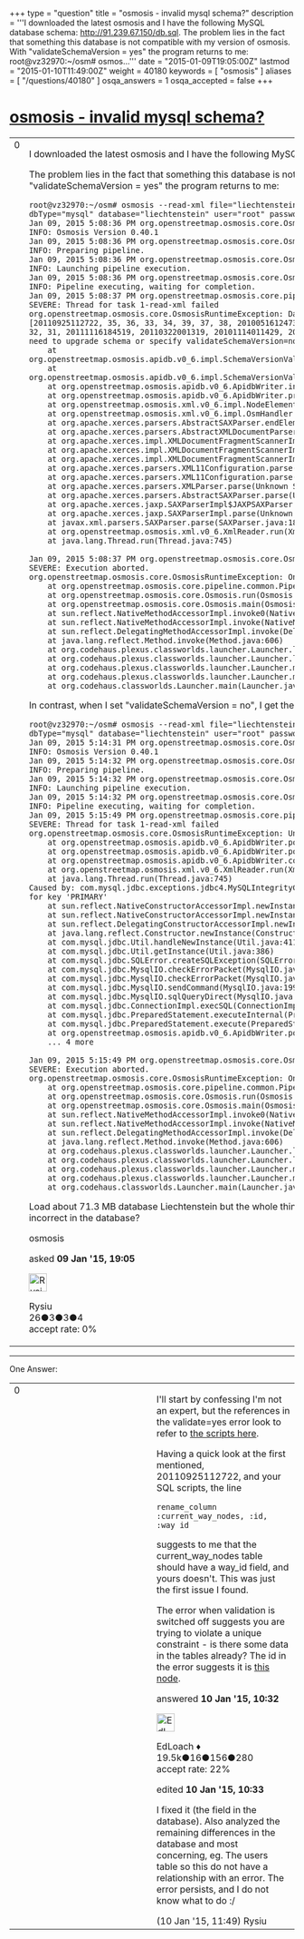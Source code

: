 +++
type = "question"
title = "osmosis - invalid mysql schema?"
description = '''I downloaded the latest osmosis and I have the following MySQL database schema: http://91.239.67.150/db.sql. The problem lies in the fact that something this database is not compatible with my version of osmosis. With &quot;validateSchemaVersion = yes&quot; the program returns to me: root@vz32970:~/osm# osmos...'''
date = "2015-01-09T19:05:00Z"
lastmod = "2015-01-10T11:49:00Z"
weight = 40180
keywords = [ "osmosis" ]
aliases = [ "/questions/40180" ]
osqa_answers = 1
osqa_accepted = false
+++

<div class="headNormal">

# [osmosis - invalid mysql schema?](/questions/40180/osmosis-invalid-mysql-schema)

</div>

<div id="main-body">

<div id="askform">

<table id="question-table" style="width:100%;">
<colgroup>
<col style="width: 50%" />
<col style="width: 50%" />
</colgroup>
<tbody>
<tr>
<td style="width: 30px; vertical-align: top"><div class="vote-buttons">
<span id="post-40180-upvote" class="ajax-command post-vote up" rel="nofollow" title="I like this post (click again to cancel)"> </span>
<div id="post-40180-score" class="post-score" title="current number of votes">
0
</div>
<span id="post-40180-downvote" class="ajax-command post-vote down" rel="nofollow" title="I dont like this post (click again to cancel)"> </span> <span id="favorite-mark" class="ajax-command favorite-mark" rel="nofollow" title="mark/unmark this question as favorite (click again to cancel)"> </span>
<div id="favorite-count" class="favorite-count">
&#10;</div>
</div></td>
<td><div id="item-right">
<div class="question-body">
<p>I downloaded the latest osmosis and I have the following MySQL database schema: <a href="http://91.239.67.150/db.sql">http://91.239.67.150/db.sql</a>.</p>
<p>The problem lies in the fact that something this database is not compatible with my version of osmosis. With "validateSchemaVersion = yes" the program returns to me:</p>
<pre><code>root@vz32970:~/osm# osmosis --read-xml file=&quot;liechtenstein-latest.osm.bz2&quot; --write-apidb-0.6 host=&quot;localhost&quot; dbType=&quot;mysql&quot; database=&quot;liechtenstein&quot; user=&quot;root&quot; password=&quot;pass&quot; validateSchemaVersion=yes
Jan 09, 2015 5:08:36 PM org.openstreetmap.osmosis.core.Osmosis run
INFO: Osmosis Version 0.40.1
Jan 09, 2015 5:08:36 PM org.openstreetmap.osmosis.core.Osmosis run
INFO: Preparing pipeline.
Jan 09, 2015 5:08:36 PM org.openstreetmap.osmosis.core.Osmosis run
INFO: Launching pipeline execution.
Jan 09, 2015 5:08:36 PM org.openstreetmap.osmosis.core.Osmosis run
INFO: Pipeline executing, waiting for completion.
Jan 09, 2015 5:08:37 PM org.openstreetmap.osmosis.core.pipeline.common.ActiveTaskManager waitForCompletion
SEVERE: Thread for task 1-read-xml failed
org.openstreetmap.osmosis.core.OsmosisRuntimeException: Database version mismatch. The schema is missing migrations [20110925112722, 35, 36, 33, 34, 39, 37, 38, 20100516124737, 43, 42, 41, 40, 20100910084426, 26, 27, 28, 29, 30, 32, 31, 20111116184519, 20110322001319, 20101114011429, 20100513171259, 49, 48, 45, 44, 47, 46, 51, 52, 50], may need to upgrade schema or specify validateSchemaVersion=no.
    at org.openstreetmap.osmosis.apidb.v0_6.impl.SchemaVersionValidator.validateDBVersion(SchemaVersionValidator.java:119)
    at org.openstreetmap.osmosis.apidb.v0_6.impl.SchemaVersionValidator.validateVersion(SchemaVersionValidator.java:55)
    at org.openstreetmap.osmosis.apidb.v0_6.ApidbWriter.initialize(ApidbWriter.java:323)
    at org.openstreetmap.osmosis.apidb.v0_6.ApidbWriter.process(ApidbWriter.java:1080)
    at org.openstreetmap.osmosis.xml.v0_6.impl.NodeElementProcessor.end(NodeElementProcessor.java:118)
    at org.openstreetmap.osmosis.xml.v0_6.impl.OsmHandler.endElement(OsmHandler.java:107)
    at org.apache.xerces.parsers.AbstractSAXParser.endElement(Unknown Source)
    at org.apache.xerces.parsers.AbstractXMLDocumentParser.emptyElement(Unknown Source)
    at org.apache.xerces.impl.XMLDocumentFragmentScannerImpl.scanStartElement(Unknown Source)
    at org.apache.xerces.impl.XMLDocumentFragmentScannerImpl$FragmentContentDispatcher.dispatch(Unknown Source)
    at org.apache.xerces.impl.XMLDocumentFragmentScannerImpl.scanDocument(Unknown Source)
    at org.apache.xerces.parsers.XML11Configuration.parse(Unknown Source)
    at org.apache.xerces.parsers.XML11Configuration.parse(Unknown Source)
    at org.apache.xerces.parsers.XMLParser.parse(Unknown Source)
    at org.apache.xerces.parsers.AbstractSAXParser.parse(Unknown Source)
    at org.apache.xerces.jaxp.SAXParserImpl$JAXPSAXParser.parse(Unknown Source)
    at org.apache.xerces.jaxp.SAXParserImpl.parse(Unknown Source)
    at javax.xml.parsers.SAXParser.parse(SAXParser.java:189)
    at org.openstreetmap.osmosis.xml.v0_6.XmlReader.run(XmlReader.java:108)
    at java.lang.Thread.run(Thread.java:745)
&#10;Jan 09, 2015 5:08:37 PM org.openstreetmap.osmosis.core.Osmosis main
SEVERE: Execution aborted.
org.openstreetmap.osmosis.core.OsmosisRuntimeException: One or more tasks failed.
    at org.openstreetmap.osmosis.core.pipeline.common.Pipeline.waitForCompletion(Pipeline.java:146)
    at org.openstreetmap.osmosis.core.Osmosis.run(Osmosis.java:92)
    at org.openstreetmap.osmosis.core.Osmosis.main(Osmosis.java:37)
    at sun.reflect.NativeMethodAccessorImpl.invoke0(Native Method)
    at sun.reflect.NativeMethodAccessorImpl.invoke(NativeMethodAccessorImpl.java:57)
    at sun.reflect.DelegatingMethodAccessorImpl.invoke(DelegatingMethodAccessorImpl.java:43)
    at java.lang.reflect.Method.invoke(Method.java:606)
    at org.codehaus.plexus.classworlds.launcher.Launcher.launchStandard(Launcher.java:328)
    at org.codehaus.plexus.classworlds.launcher.Launcher.launch(Launcher.java:238)
    at org.codehaus.plexus.classworlds.launcher.Launcher.mainWithExitCode(Launcher.java:408)
    at org.codehaus.plexus.classworlds.launcher.Launcher.main(Launcher.java:351)
    at org.codehaus.classworlds.Launcher.main(Launcher.java:31)</code></pre>
<p>In contrast, when I set "validateSchemaVersion = no", I get the error:</p>
<pre><code>root@vz32970:~/osm# osmosis --read-xml file=&quot;liechtenstein-latest.osm.bz2&quot; --write-apidb-0.6 host=&quot;localhost&quot; dbType=&quot;mysql&quot; database=&quot;liechtenstein&quot; user=&quot;root&quot; password=&quot;PASS&quot; validateSchemaVersion=no 
Jan 09, 2015 5:14:31 PM org.openstreetmap.osmosis.core.Osmosis run
INFO: Osmosis Version 0.40.1
Jan 09, 2015 5:14:32 PM org.openstreetmap.osmosis.core.Osmosis run
INFO: Preparing pipeline.
Jan 09, 2015 5:14:32 PM org.openstreetmap.osmosis.core.Osmosis run
INFO: Launching pipeline execution.
Jan 09, 2015 5:14:32 PM org.openstreetmap.osmosis.core.Osmosis run
INFO: Pipeline executing, waiting for completion.
Jan 09, 2015 5:15:49 PM org.openstreetmap.osmosis.core.pipeline.common.ActiveTaskManager waitForCompletion
SEVERE: Thread for task 1-read-xml failed
org.openstreetmap.osmosis.core.OsmosisRuntimeException: Unable to load current nodes.
    at org.openstreetmap.osmosis.apidb.v0_6.ApidbWriter.populateCurrentNodes(ApidbWriter.java:928)
    at org.openstreetmap.osmosis.apidb.v0_6.ApidbWriter.populateCurrentTables(ApidbWriter.java:1029)
    at org.openstreetmap.osmosis.apidb.v0_6.ApidbWriter.complete(ApidbWriter.java:1055)
    at org.openstreetmap.osmosis.xml.v0_6.XmlReader.run(XmlReader.java:110)
    at java.lang.Thread.run(Thread.java:745)
Caused by: com.mysql.jdbc.exceptions.jdbc4.MySQLIntegrityConstraintViolationException: Duplicate entry &#39;26032956&#39; for key &#39;PRIMARY&#39;
    at sun.reflect.NativeConstructorAccessorImpl.newInstance0(Native Method)
    at sun.reflect.NativeConstructorAccessorImpl.newInstance(NativeConstructorAccessorImpl.java:57)
    at sun.reflect.DelegatingConstructorAccessorImpl.newInstance(DelegatingConstructorAccessorImpl.java:45)
    at java.lang.reflect.Constructor.newInstance(Constructor.java:526)
    at com.mysql.jdbc.Util.handleNewInstance(Util.java:411)
    at com.mysql.jdbc.Util.getInstance(Util.java:386)
    at com.mysql.jdbc.SQLError.createSQLException(SQLError.java:1040)
    at com.mysql.jdbc.MysqlIO.checkErrorPacket(MysqlIO.java:3597)
    at com.mysql.jdbc.MysqlIO.checkErrorPacket(MysqlIO.java:3529)
    at com.mysql.jdbc.MysqlIO.sendCommand(MysqlIO.java:1990)
    at com.mysql.jdbc.MysqlIO.sqlQueryDirect(MysqlIO.java:2151)
    at com.mysql.jdbc.ConnectionImpl.execSQL(ConnectionImpl.java:2625)
    at com.mysql.jdbc.PreparedStatement.executeInternal(PreparedStatement.java:2119)
    at com.mysql.jdbc.PreparedStatement.execute(PreparedStatement.java:1362)
    at org.openstreetmap.osmosis.apidb.v0_6.ApidbWriter.populateCurrentNodes(ApidbWriter.java:925)
    ... 4 more
&#10;Jan 09, 2015 5:15:49 PM org.openstreetmap.osmosis.core.Osmosis main
SEVERE: Execution aborted.
org.openstreetmap.osmosis.core.OsmosisRuntimeException: One or more tasks failed.
    at org.openstreetmap.osmosis.core.pipeline.common.Pipeline.waitForCompletion(Pipeline.java:146)
    at org.openstreetmap.osmosis.core.Osmosis.run(Osmosis.java:92)
    at org.openstreetmap.osmosis.core.Osmosis.main(Osmosis.java:37)
    at sun.reflect.NativeMethodAccessorImpl.invoke0(Native Method)
    at sun.reflect.NativeMethodAccessorImpl.invoke(NativeMethodAccessorImpl.java:57)
    at sun.reflect.DelegatingMethodAccessorImpl.invoke(DelegatingMethodAccessorImpl.java:43)
    at java.lang.reflect.Method.invoke(Method.java:606)
    at org.codehaus.plexus.classworlds.launcher.Launcher.launchStandard(Launcher.java:328)
    at org.codehaus.plexus.classworlds.launcher.Launcher.launch(Launcher.java:238)
    at org.codehaus.plexus.classworlds.launcher.Launcher.mainWithExitCode(Launcher.java:408)
    at org.codehaus.plexus.classworlds.launcher.Launcher.main(Launcher.java:351)
    at org.codehaus.classworlds.Launcher.main(Launcher.java:31)</code></pre>
<p>Load about 71.3 MB database Liechtenstein but the whole thing does not want to ... What am I doing wrong? Something is incorrect in the database?</p>
</div>
<div id="question-tags" class="tags-container tags">
<span class="post-tag tag-link-osmosis" rel="tag" title="see questions tagged &#39;osmosis&#39;">osmosis</span>
</div>
<div id="question-controls" class="post-controls">
&#10;</div>
<div class="post-update-info-container">
<div class="post-update-info post-update-info-user">
<p>asked <strong>09 Jan '15, 19:05</strong></p>
<img src="https://secure.gravatar.com/avatar/874f428b539f501361c6a9947fe859f5?s=32&amp;d=identicon&amp;r=g" class="gravatar" width="32" height="32" alt="Rysiu&#39;s gravatar image" />
<p><span>Rysiu</span><br />
<span class="score" title="26 reputation points">26</span><span title="3 badges"><span class="badge1">●</span><span class="badgecount">3</span></span><span title="3 badges"><span class="silver">●</span><span class="badgecount">3</span></span><span title="4 badges"><span class="bronze">●</span><span class="badgecount">4</span></span><br />
<span class="accept_rate" title="Rate of the user&#39;s accepted answers">accept rate:</span> <span title="Rysiu has no accepted answers">0%</span></p>
</div>
</div>
<div id="comments-container-40180" class="comments-container">
&#10;</div>
<div id="comment-tools-40180" class="comment-tools">
&#10;</div>
<div class="clear">
&#10;</div>
<div id="comment-40180-form-container" class="comment-form-container">
&#10;</div>
<div class="clear">
&#10;</div>
</div></td>
</tr>
</tbody>
</table>

------------------------------------------------------------------------

<div class="tabBar">

<span id="sort-top"></span>

<div class="headQuestions">

One Answer:

</div>

</div>

<span id="40188"></span>

<div id="answer-container-40188" class="answer">

<table style="width:100%;">
<colgroup>
<col style="width: 50%" />
<col style="width: 50%" />
</colgroup>
<tbody>
<tr>
<td style="width: 30px; vertical-align: top"><div class="vote-buttons">
<span id="post-40188-upvote" class="ajax-command post-vote up" rel="nofollow" title="I like this post (click again to cancel)"> </span>
<div id="post-40188-score" class="post-score" title="current number of votes">
0
</div>
<span id="post-40188-downvote" class="ajax-command post-vote down" rel="nofollow" title="I dont like this post (click again to cancel)"> </span>
</div></td>
<td><div class="item-right">
<div class="answer-body">
<p>I'll start by confessing I'm not an expert, but the references in the validate=yes error look to refer to <a href="http://git.openstreetmap.org/rails.git/tree/HEAD:/db/migrate">the scripts here</a>.</p>
<p>Having a quick look at the first mentioned, 20110925112722, and your SQL scripts, the line</p>
<pre><code>rename_column :current_way_nodes, :id, :way_id</code></pre>
<p>suggests to me that the current_way_nodes table should have a way_id field, and yours doesn't. This was just the first issue I found.</p>
<p>The error when validation is switched off suggests you are trying to violate a unique constraint - is there some data in the tables already? The id in the error suggests it is <a href="https://www.openstreetmap.org/node/26032956">this node</a>.</p>
</div>
<div class="answer-controls post-controls">
&#10;</div>
<div class="post-update-info-container">
<div class="post-update-info post-update-info-user">
<p>answered <strong>10 Jan '15, 10:32</strong></p>
<img src="https://secure.gravatar.com/avatar/f25a8392e12ed696b16554b3d08e4e2b?s=32&amp;d=identicon&amp;r=g" class="gravatar" width="32" height="32" alt="EdLoach&#39;s gravatar image" />
<p><span>EdLoach ♦</span><br />
<span class="score" title="19478 reputation points"><span>19.5k</span></span><span title="16 badges"><span class="badge1">●</span><span class="badgecount">16</span></span><span title="156 badges"><span class="silver">●</span><span class="badgecount">156</span></span><span title="280 badges"><span class="bronze">●</span><span class="badgecount">280</span></span><br />
<span class="accept_rate" title="Rate of the user&#39;s accepted answers">accept rate:</span> <span title="EdLoach has 93 accepted answers">22%</span></p>
</div>
<div class="post-update-info post-update-info-edited">
<p><span> edited <strong>10 Jan '15, 10:33</strong> </span></p>
</div>
</div>
<div id="comments-container-40188" class="comments-container">
<span id="40189"></span>
<div id="comment-40189" class="comment">
<div id="post-40189-score" class="comment-score">
&#10;</div>
<div class="comment-text">
<p>I fixed it (the field in the database). Also analyzed the remaining differences in the database and most concerning, eg. The users table so this do not have a relationship with an error. The error persists, and I do not know what to do :/</p>
</div>
<div id="comment-40189-info" class="comment-info">
<span class="comment-age">(10 Jan '15, 11:49)</span> <span class="comment-user userinfo">Rysiu</span>
</div>
</div>
</div>
<div id="comment-tools-40188" class="comment-tools">
&#10;</div>
<div class="clear">
&#10;</div>
<div id="comment-40188-form-container" class="comment-form-container">
&#10;</div>
<div class="clear">
&#10;</div>
</div></td>
</tr>
</tbody>
</table>

</div>

<div class="paginator-container-left">

</div>

</div>

</div>

